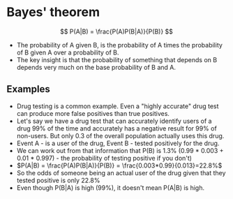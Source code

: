 # Bayes' theorem

$$ P(A|B) = \frac{P(A)P(B|A)}{P(B)} $$

- The probability of A given B, is the probability of A times the probability of B given A over a probability of B.
- The key insight is that the probability of something that depends on B depends very much on the base probability of B and A.

## Examples

- Drug testing is a common example. Even a "highly accurate" drug test can produce more false positives than true positives.
- Let's say we have a drug test that can accurately identify users of a drug 99% of the time and accurately has a negative result for 99% of non-users. But only 0.3 of the overall population actually uses this drug.
- Event A - is a user of the drug, Event B - tested positively for the drug.
- We can work out from that information that P(B) is 1.3% (0.99 * 0.003 + 0.01 * 0.997) - the probability of testing positive if you don't)
- $P(A|B) = \frac{P(A)P(B|A)}{P(B)} = \frac{0.003*0.99}{0.013}=22.8%$
- So the odds of someone being an actual user of the drug given that they tested positive is only 22.8%
- Even though P(B|A) is high (99%), it doesn't mean P(A|B) is high.
